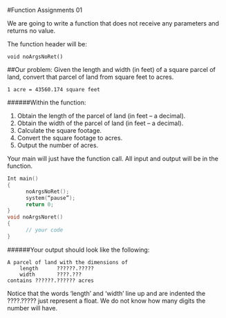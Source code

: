 #Function Assignments 01

We are going to write a function that does not receive any parameters and returns no value.

The function header will be:
```
void noArgsNoRet()
```

##Our problem:
Given the length and width (in feet) of a square parcel of land, convert that parcel of land from square feet to acres.

```
1 acre = 43560.174 square feet
```

######Within the function:
1.  Obtain the length of the parcel of land (in feet – a decimal).
2.  Obtain the width of the parcel of land (in feet – a decimal).
3.  Calculate the square footage.
4.  Convert the square footage to acres.
5.  Output the number of acres.

Your main will just have the function call.  All input and output will be in the function.

```c++
Int main()
{
      noArgsNoRet();
      system(“pause”);
      return 0;
}
void noArgsNoret()
{
      // your code
}
```

######Your output should look like the following:

```
A parcel of land with the dimensions of
    length      ??????.?????
    width       ????.???
contains ??????.?????? acres
```

Notice that the words ‘length’ and ‘width’ line up and are indented
the ????.????? just represent a float.  We do not know how many digits the number will have.